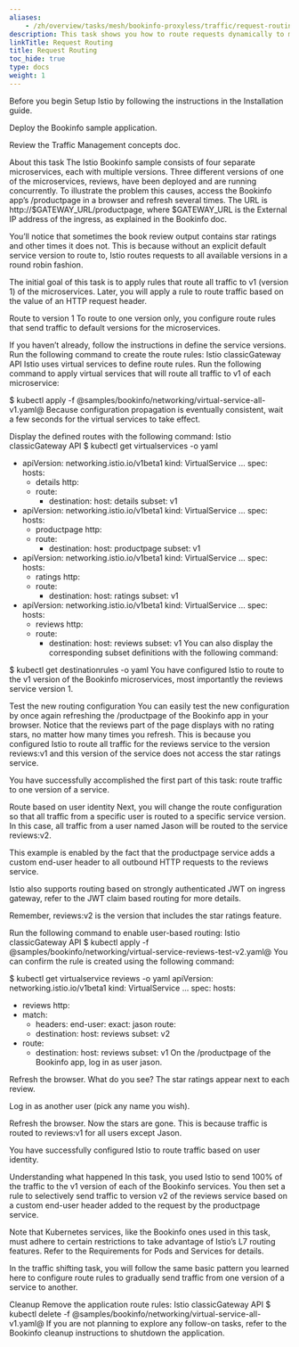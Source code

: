 ```yaml
---
aliases:
    - /zh/overview/tasks/mesh/bookinfo-proxyless/traffic/request-routing/
description: This task shows you how to route requests dynamically to multiple versions of a microservice.
linkTitle: Request Routing
title: Request Routing
toc_hide: true
type: docs
weight: 1
---
```




Before you begin
Setup Istio by following the instructions in the Installation guide.

Deploy the Bookinfo sample application.

Review the Traffic Management concepts doc.

About this task
The Istio Bookinfo sample consists of four separate microservices, each with multiple versions. Three different versions of one of the microservices, reviews, have been deployed and are running concurrently. To illustrate the problem this causes, access the Bookinfo app’s /productpage in a browser and refresh several times. The URL is http://$GATEWAY_URL/productpage, where $GATEWAY_URL is the External IP address of the ingress, as explained in the Bookinfo doc.

You’ll notice that sometimes the book review output contains star ratings and other times it does not. This is because without an explicit default service version to route to, Istio routes requests to all available versions in a round robin fashion.

The initial goal of this task is to apply rules that route all traffic to v1 (version 1) of the microservices. Later, you will apply a rule to route traffic based on the value of an HTTP request header.

Route to version 1
To route to one version only, you configure route rules that send traffic to default versions for the microservices.

If you haven’t already, follow the instructions in define the service versions.
Run the following command to create the route rules:
Istio classicGateway API
Istio uses virtual services to define route rules. Run the following command to apply virtual services that will route all traffic to v1 of each microservice:

$ kubectl apply -f @samples/bookinfo/networking/virtual-service-all-v1.yaml@
Because configuration propagation is eventually consistent, wait a few seconds for the virtual services to take effect.

Display the defined routes with the following command:
Istio classicGateway API
$ kubectl get virtualservices -o yaml
- apiVersion: networking.istio.io/v1beta1
  kind: VirtualService
  ...
  spec:
    hosts:
    - details
    http:
    - route:
      - destination:
          host: details
          subset: v1
- apiVersion: networking.istio.io/v1beta1
  kind: VirtualService
  ...
  spec:
    hosts:
    - productpage
    http:
    - route:
      - destination:
          host: productpage
          subset: v1
- apiVersion: networking.istio.io/v1beta1
  kind: VirtualService
  ...
  spec:
    hosts:
    - ratings
    http:
    - route:
      - destination:
          host: ratings
          subset: v1
- apiVersion: networking.istio.io/v1beta1
  kind: VirtualService
  ...
  spec:
    hosts:
    - reviews
    http:
    - route:
      - destination:
          host: reviews
          subset: v1
You can also display the corresponding subset definitions with the following command:

$ kubectl get destinationrules -o yaml
You have configured Istio to route to the v1 version of the Bookinfo microservices, most importantly the reviews service version 1.

Test the new routing configuration
You can easily test the new configuration by once again refreshing the /productpage of the Bookinfo app in your browser. Notice that the reviews part of the page displays with no rating stars, no matter how many times you refresh. This is because you configured Istio to route all traffic for the reviews service to the version reviews:v1 and this version of the service does not access the star ratings service.

You have successfully accomplished the first part of this task: route traffic to one version of a service.

Route based on user identity
Next, you will change the route configuration so that all traffic from a specific user is routed to a specific service version. In this case, all traffic from a user named Jason will be routed to the service reviews:v2.

This example is enabled by the fact that the productpage service adds a custom end-user header to all outbound HTTP requests to the reviews service.

Istio also supports routing based on strongly authenticated JWT on ingress gateway, refer to the JWT claim based routing for more details.

Remember, reviews:v2 is the version that includes the star ratings feature.

Run the following command to enable user-based routing:
Istio classicGateway API
$ kubectl apply -f @samples/bookinfo/networking/virtual-service-reviews-test-v2.yaml@
You can confirm the rule is created using the following command:

$ kubectl get virtualservice reviews -o yaml
apiVersion: networking.istio.io/v1beta1
kind: VirtualService
...
spec:
  hosts:
  - reviews
  http:
  - match:
    - headers:
        end-user:
          exact: jason
    route:
    - destination:
        host: reviews
        subset: v2
  - route:
    - destination:
        host: reviews
        subset: v1
On the /productpage of the Bookinfo app, log in as user jason.

Refresh the browser. What do you see? The star ratings appear next to each review.

Log in as another user (pick any name you wish).

Refresh the browser. Now the stars are gone. This is because traffic is routed to reviews:v1 for all users except Jason.

You have successfully configured Istio to route traffic based on user identity.

Understanding what happened
In this task, you used Istio to send 100% of the traffic to the v1 version of each of the Bookinfo services. You then set a rule to selectively send traffic to version v2 of the reviews service based on a custom end-user header added to the request by the productpage service.

Note that Kubernetes services, like the Bookinfo ones used in this task, must adhere to certain restrictions to take advantage of Istio’s L7 routing features. Refer to the Requirements for Pods and Services for details.

In the traffic shifting task, you will follow the same basic pattern you learned here to configure route rules to gradually send traffic from one version of a service to another.

Cleanup
Remove the application route rules:
Istio classicGateway API
$ kubectl delete -f @samples/bookinfo/networking/virtual-service-all-v1.yaml@
If you are not planning to explore any follow-on tasks, refer to the Bookinfo cleanup instructions to shutdown the application.